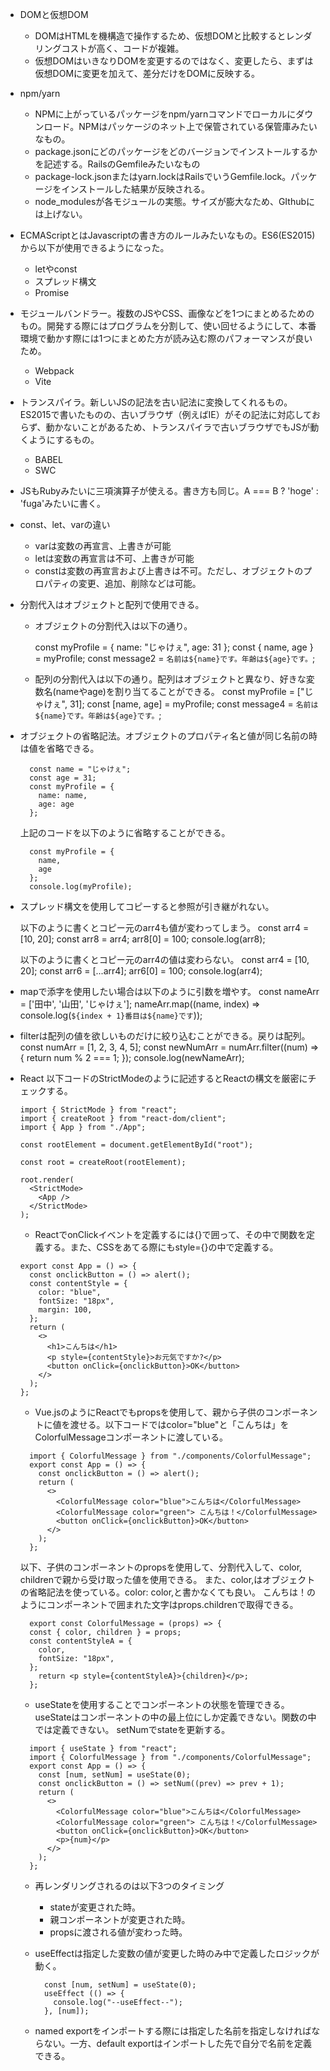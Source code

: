 - DOMと仮想DOM
  - DOMはHTMLを機構造で操作するため、仮想DOMと比較するとレンダリングコストが高く、コードが複雑。
  - 仮想DOMはいきなりDOMを変更するのではなく、変更したら、まずは仮想DOMに変更を加えて、差分だけをDOMに反映する。


- npm/yarn
  - NPMに上がっているパッケージをnpm/yarnコマンドでローカルにダウンロード。NPMはパッケージのネット上で保管されている保管庫みたいなもの。
  - package.jsonにどのパッケージをどのバージョンでインストールするかを記述する。RailsのGemfileみたいなもの
  - package-lock.jsonまたはyarn.lockはRailsでいうGemfile.lock。パッケージをインストールした結果が反映される。
  - node_modulesが各モジュールの実態。サイズが膨大なため、GIthubには上げない。

- ECMAScriptとはJavascriptの書き方のルールみたいなもの。ES6(ES2015)から以下が使用できるようになった。
  - letやconst
  - スプレッド構文
  - Promise

- モジュールバンドラー。複数のJSやCSS、画像などを1つにまとめるためのもの。開発する際にはプログラムを分割して、使い回せるようにして、本番環境で動かす際には1つにまとめた方が読み込む際のパフォーマンスが良いため。
  - Webpack
  - Vite

- トランスパイラ。新しいJSの記法を古い記法に変換してくれるもの。ES2015で書いたものの、古いブラウザ（例えばIE）がその記法に対応しておらず、動かないことがあるため、トランスパイラで古いブラウザでもJSが動くようにするもの。
  - BABEL
  - SWC


- JSもRubyみたいに三項演算子が使える。書き方も同じ。A === B ? 'hoge' : 'fuga'みたいに書く。

- const、let、varの違い
  - varは変数の再宣言、上書きが可能
  - letは変数の再宣言は不可、上書きが可能
  - constは変数の再宣言および上書きは不可。ただし、オブジェクトのプロパティの変更、追加、削除などは可能。

- 分割代入はオブジェクトと配列で使用できる。
  - オブジェクトの分割代入は以下の通り。

      const myProfile = {
        name: "じゃけぇ",
        age: 31
      };
      const { name, age } = myProfile;
      const message2 = `名前は${name}です。年齢は${age}です。`;

  - 配列の分割代入は以下の通り。配列はオブジェクトと異なり、好きな変数名(nameやage)を割り当てることができる。
      const myProfile = ["じゃけぇ", 31];
      const [name, age] = myProfile;
      const message4 = `名前は${name}です。年齢は${age}です。`;

- オブジェクトの省略記法。オブジェクトのプロパティ名と値が同じ名前の時は値を省略できる。

  ```
    const name = "じゃけぇ";
    const age = 31;
    const myProfile = {
      name: name,
      age: age
    };
  ```

    上記のコードを以下のように省略することができる。
  ```
    const myProfile = {
      name,
      age
    };
    console.log(myProfile);
  ```

- スプレッド構文を使用してコピーすると参照が引き継がれない。

  以下のように書くとコピー元のarr4も値が変わってしまう。
  const arr4 = [10, 20];
  const arr8 = arr4;
  arr8[0] = 100;
  console.log(arr8);

  以下のように書くとコピー元のarr4の値は変わらない。
  const arr4 = [10, 20];
  const arr6 = [...arr4];
  arr6[0] = 100;
  console.log(arr4);

- mapで添字を使用したい場合は以下のように引数を増やす。
  const nameArr = ['田中', '山田', 'じゃけぇ'];
  nameArr.map((name, index) => console.log(`${index + 1}番目は${name}です`));

- filterは配列の値を欲しいものだけに絞り込むことができる。戻りは配列。
  const numArr = [1, 2, 3, 4, 5];
  const newNumArr = numArr.filter((num) => {
    return num % 2 === 1;
  });
  console.log(newNameArr);


- React
  以下コードのStrictModeのように記述するとReactの構文を厳密にチェックする。

  ```
  import { StrictMode } from "react";
  import { createRoot } from "react-dom/client";
  import { App } from "./App";

  const rootElement = document.getElementById("root");

  const root = createRoot(rootElement);

  root.render(
    <StrictMode>
      <App />
    </StrictMode>
  );
  ```


  - ReactでonClickイベントを定義するには{}で囲って、その中で関数を定義する。また、CSSをあてる際にもstyle={}の中で定義する。
  ```
  export const App = () => {
    const onclickButton = () => alert();
    const contentStyle = {
      color: "blue",
      fontSize: "18px",
      margin: 100,
    };
    return (
      <>
        <h1>こんちは</h1>
        <p style={contentStyle}>お元気ですか?</p>
        <button onClick={onclickButton}>OK</button>
      </>
    );
  };

  ```

  - Vue.jsのようにReactでもpropsを使用して、親から子供のコンポーネントに値を渡せる。以下コードではcolor="blue"と「こんちは」をColorfulMessageコンポーネントに渡している。

  ```
    import { ColorfulMessage } from "./components/ColorfulMessage";
    export const App = () => {
      const onclickButton = () => alert();
      return (
        <>
          <ColorfulMessage color="blue">こんちは</ColorfulMessage>
          <ColorfulMessage color="green"> こんちは！</ColorfulMessage>
          <button onClick={onclickButton}>OK</button>
        </>
      );
    };

  ```

  以下、子供のコンポーネントのpropsを使用して、分割代入して、color, childrenで親から受け取った値を使用できる。
  また、color,はオブジェクトの省略記法を使っている。color: color,と書かなくても良い。<ColorfulMessage color="green"> こんちは！</ColorfulMessage>のようにコンポーネントで囲まれた文字はprops.childrenで取得できる。

  ```
    export const ColorfulMessage = (props) => {
    const { color, children } = props;
    const contentStyleA = {
      color,
      fontSize: "18px",
    };
      return <p style={contentStyleA}>{children}</p>;
    };

  ```


  - useStateを使用することでコンポーネントの状態を管理できる。useStateはコンポーネントの中の最上位にしか定義できない。関数の中では定義できない。
    setNumでstateを更新する。

  ```
    import { useState } from "react";
    import { ColorfulMessage } from "./components/ColorfulMessage";
    export const App = () => {
      const [num, setNum] = useState(0);
      const onclickButton = () => setNum((prev) => prev + 1);
      return (
        <>
          <ColorfulMessage color="blue">こんちは</ColorfulMessage>
          <ColorfulMessage color="green"> こんちは！</ColorfulMessage>
          <button onClick={onclickButton}>OK</button>
          <p>{num}</p>
        </>
      );
    };
  ```

  - 再レンダリングされるのは以下3つのタイミング
    - stateが変更された時。
    - 親コンポーネントが変更された時。
    - propsに渡される値が変わった時。

  - useEffectは指定した変数の値が変更した時のみ中で定義したロジックが動く。

    ```
      const [num, setNum] = useState(0);
      useEffect (() => {
        console.log("--useEffect--");
      }, [num]);
    ```

  - named exportをインポートする際には指定した名前を指定しなければならない。一方、default exportはインポートした先で自分で名前を定義できる。

